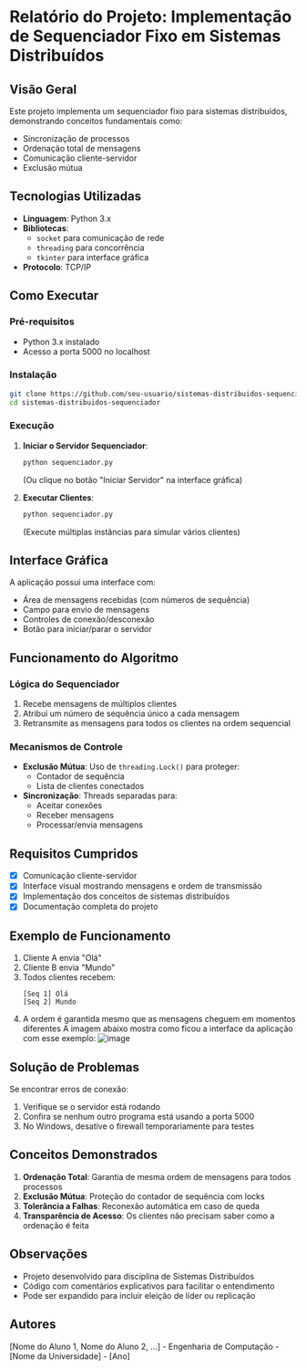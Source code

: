# Relatório do Projeto: Implementação de Sequenciador Fixo em Sistemas Distribuídos

## Visão Geral
Este projeto implementa um sequenciador fixo para sistemas distribuídos, demonstrando conceitos fundamentais como:
- Sincronização de processos
- Ordenação total de mensagens
- Comunicação cliente-servidor
- Exclusão mútua

## Tecnologias Utilizadas
- **Linguagem**: Python 3.x
- **Bibliotecas**:
  - `socket` para comunicação de rede
  - `threading` para concorrência
  - `tkinter` para interface gráfica
- **Protocolo**: TCP/IP

## Como Executar

### Pré-requisitos
- Python 3.x instalado
- Acesso a porta 5000 no localhost

### Instalação
```bash
git clone https://github.com/seu-usuario/sistemas-distribuidos-sequenciador.git
cd sistemas-distribuidos-sequenciador
```

### Execução
1. **Iniciar o Servidor Sequenciador**:
   ```bash
   python sequenciador.py
   ```
   (Ou clique no botão "Iniciar Servidor" na interface gráfica)

2. **Executar Clientes**:
   ```bash
   python sequenciador.py
   ```
   (Execute múltiplas instâncias para simular vários clientes)

## Interface Gráfica
A aplicação possui uma interface com:
- Área de mensagens recebidas (com números de sequência)
- Campo para envio de mensagens
- Controles de conexão/desconexão
- Botão para iniciar/parar o servidor

## Funcionamento do Algoritmo

### Lógica do Sequenciador
1. Recebe mensagens de múltiplos clientes
2. Atribui um número de sequência único a cada mensagem
3. Retransmite as mensagens para todos os clientes na ordem sequencial

### Mecanismos de Controle
- **Exclusão Mútua**: Uso de `threading.Lock()` para proteger:
  - Contador de sequência
  - Lista de clientes conectados
- **Sincronização**: Threads separadas para:
  - Aceitar conexões
  - Receber mensagens
  - Processar/envia mensagens

## Requisitos Cumpridos
- [x] Comunicação cliente-servidor
- [x] Interface visual mostrando mensagens e ordem de transmissão
- [x] Implementação dos conceitos de sistemas distribuídos
- [x] Documentação completa do projeto

## Exemplo de Funcionamento
1. Cliente A envia "Olá"
2. Cliente B envia "Mundo"
3. Todos clientes recebem:
   ```
   [Seq 1] Olá
   [Seq 2] Mundo
   ```
4. A ordem é garantida mesmo que as mensagens cheguem em momentos diferentes
A imagem abaixo mostra como ficou a interface da aplicação com esse exemplo:
![image](https://github.com/user-attachments/assets/b9c4f1e7-1eae-4a15-9d9e-7664265939bb)


## Solução de Problemas
Se encontrar erros de conexão:
1. Verifique se o servidor está rodando
2. Confira se nenhum outro programa está usando a porta 5000
3. No Windows, desative o firewall temporariamente para testes

## Conceitos Demonstrados
1. **Ordenação Total**: Garantia de mesma ordem de mensagens para todos processos
2. **Exclusão Mútua**: Proteção do contador de sequência com locks
3. **Tolerância a Falhas**: Reconexão automática em caso de queda
4. **Transparência de Acesso**: Os clientes não precisam saber como a ordenação é feita

## Observações
- Projeto desenvolvido para disciplina de Sistemas Distribuídos
- Código com comentários explicativos para facilitar o entendimento
- Pode ser expandido para incluir eleição de líder ou replicação

## Autores
[Nome do Aluno 1, Nome do Aluno 2, ...] - Engenharia de Computação - [Nome da Universidade] - [Ano]
